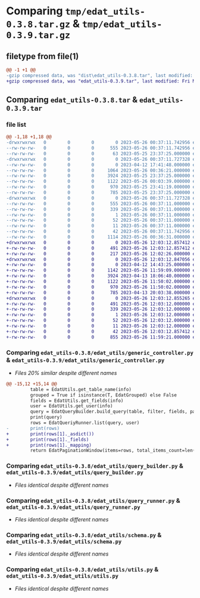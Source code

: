 # Comparing `tmp/edat_utils-0.3.8.tar.gz` & `tmp/edat_utils-0.3.9.tar.gz`

## filetype from file(1)

```diff
@@ -1 +1 @@
-gzip compressed data, was "dist\edat_utils-0.3.8.tar", last modified: Fri May 26 00:37:11 2023, max compression
+gzip compressed data, was "edat_utils-0.3.9.tar", last modified: Fri May 26 12:03:12 2023, max compression
```

## Comparing `edat_utils-0.3.8.tar` & `edat_utils-0.3.9.tar`

### file list

```diff
@@ -1,18 +1,18 @@
-drwxrwxrwx   0        0        0        0 2023-05-26 00:37:11.742956 edat_utils-0.3.8/
--rw-rw-rw-   0        0        0      555 2023-05-26 00:37:11.742956 edat_utils-0.3.8/PKG-INFO
--rw-rw-rw-   0        0        0       63 2023-05-25 23:37:25.000000 edat_utils-0.3.8/README.md
-drwxrwxrwx   0        0        0        0 2023-05-26 00:37:11.727328 edat_utils-0.3.8/edat_utils/
--rw-rw-rw-   0        0        0        0 2023-04-12 17:41:48.000000 edat_utils-0.3.8/edat_utils/__init__.py
--rw-rw-rw-   0        0        0     1064 2023-05-26 00:36:21.000000 edat_utils-0.3.8/edat_utils/generic_controller.py
--rw-rw-rw-   0        0        0     3924 2023-05-25 23:37:25.000000 edat_utils-0.3.8/edat_utils/query_builder.py
--rw-rw-rw-   0        0        0     1122 2023-05-26 00:03:39.000000 edat_utils-0.3.8/edat_utils/query_runner.py
--rw-rw-rw-   0        0        0      970 2023-05-25 23:41:19.000000 edat_utils-0.3.8/edat_utils/schema.py
--rw-rw-rw-   0        0        0      785 2023-05-25 23:37:25.000000 edat_utils-0.3.8/edat_utils/utils.py
-drwxrwxrwx   0        0        0        0 2023-05-26 00:37:11.727328 edat_utils-0.3.8/edat_utils.egg-info/
--rw-rw-rw-   0        0        0      555 2023-05-26 00:37:11.000000 edat_utils-0.3.8/edat_utils.egg-info/PKG-INFO
--rw-rw-rw-   0        0        0      339 2023-05-26 00:37:11.000000 edat_utils-0.3.8/edat_utils.egg-info/SOURCES.txt
--rw-rw-rw-   0        0        0        1 2023-05-26 00:37:11.000000 edat_utils-0.3.8/edat_utils.egg-info/dependency_links.txt
--rw-rw-rw-   0        0        0       52 2023-05-26 00:37:11.000000 edat_utils-0.3.8/edat_utils.egg-info/requires.txt
--rw-rw-rw-   0        0        0       11 2023-05-26 00:37:11.000000 edat_utils-0.3.8/edat_utils.egg-info/top_level.txt
--rw-rw-rw-   0        0        0       42 2023-05-26 00:37:11.742956 edat_utils-0.3.8/setup.cfg
--rw-rw-rw-   0        0        0     1114 2023-05-26 00:36:31.000000 edat_utils-0.3.8/setup.py
+drwxrwxrwx   0        0        0        0 2023-05-26 12:03:12.857412 edat_utils-0.3.9/
+-rw-rw-rw-   0        0        0      491 2023-05-26 12:03:12.857412 edat_utils-0.3.9/PKG-INFO
+-rw-rw-rw-   0        0        0      217 2023-05-26 12:02:26.000000 edat_utils-0.3.9/README.md
+drwxrwxrwx   0        0        0        0 2023-05-26 12:03:12.847056 edat_utils-0.3.9/edat_utils/
+-rw-rw-rw-   0        0        0        0 2023-04-12 14:43:25.000000 edat_utils-0.3.9/edat_utils/__init__.py
+-rw-rw-rw-   0        0        0     1142 2023-05-26 11:59:09.000000 edat_utils-0.3.9/edat_utils/generic_controller.py
+-rw-rw-rw-   0        0        0     3924 2023-04-13 18:06:40.000000 edat_utils-0.3.9/edat_utils/query_builder.py
+-rw-rw-rw-   0        0        0     1122 2023-05-26 11:50:02.000000 edat_utils-0.3.9/edat_utils/query_runner.py
+-rw-rw-rw-   0        0        0      970 2023-05-26 11:50:02.000000 edat_utils-0.3.9/edat_utils/schema.py
+-rw-rw-rw-   0        0        0      785 2023-04-13 20:03:38.000000 edat_utils-0.3.9/edat_utils/utils.py
+drwxrwxrwx   0        0        0        0 2023-05-26 12:03:12.855265 edat_utils-0.3.9/edat_utils.egg-info/
+-rw-rw-rw-   0        0        0      491 2023-05-26 12:03:12.000000 edat_utils-0.3.9/edat_utils.egg-info/PKG-INFO
+-rw-rw-rw-   0        0        0      339 2023-05-26 12:03:12.000000 edat_utils-0.3.9/edat_utils.egg-info/SOURCES.txt
+-rw-rw-rw-   0        0        0        1 2023-05-26 12:03:12.000000 edat_utils-0.3.9/edat_utils.egg-info/dependency_links.txt
+-rw-rw-rw-   0        0        0       52 2023-05-26 12:03:12.000000 edat_utils-0.3.9/edat_utils.egg-info/requires.txt
+-rw-rw-rw-   0        0        0       11 2023-05-26 12:03:12.000000 edat_utils-0.3.9/edat_utils.egg-info/top_level.txt
+-rw-rw-rw-   0        0        0       42 2023-05-26 12:03:12.857412 edat_utils-0.3.9/setup.cfg
+-rw-rw-rw-   0        0        0      855 2023-05-26 11:59:21.000000 edat_utils-0.3.9/setup.py
```

### Comparing `edat_utils-0.3.8/edat_utils/generic_controller.py` & `edat_utils-0.3.9/edat_utils/generic_controller.py`

 * *Files 20% similar despite different names*

```diff
@@ -15,12 +15,14 @@
         table = EdatUtils.get_table_name(info)
         grouped = True if isinstance(T, EdatGrouped) else False
         fields = EdatUtils.get_fields(info)
         user = EdatUtils.get_user(info)
         query = EdatQueryBuilder.build_query(table, filter, fields, pagination, orders, grouped)
         print(query)
         rows = EdatQueriyRunner.list(query, user)
-        print(rows)
+        print(rows[1]._asdict())
+        print(rows[1]._fields)
+        print(rows[1]._mapping)
         return EdatPaginationWindow(items=rows, total_items_count=len(rows))
```

### Comparing `edat_utils-0.3.8/edat_utils/query_builder.py` & `edat_utils-0.3.9/edat_utils/query_builder.py`

 * *Files identical despite different names*

### Comparing `edat_utils-0.3.8/edat_utils/query_runner.py` & `edat_utils-0.3.9/edat_utils/query_runner.py`

 * *Files identical despite different names*

### Comparing `edat_utils-0.3.8/edat_utils/schema.py` & `edat_utils-0.3.9/edat_utils/schema.py`

 * *Files identical despite different names*

### Comparing `edat_utils-0.3.8/edat_utils/utils.py` & `edat_utils-0.3.9/edat_utils/utils.py`

 * *Files identical despite different names*

